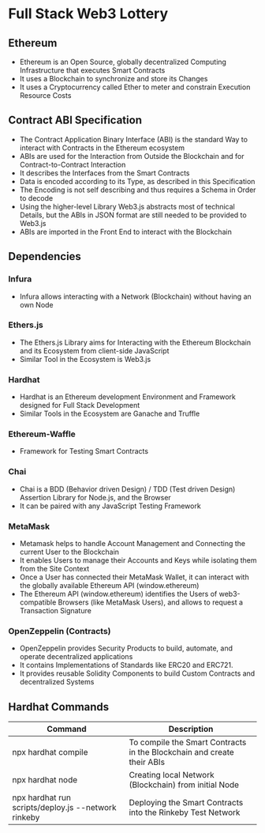 # Full Stack Web3 Lottery

## Ethereum

* Ethereum is an Open Source, globally decentralized Computing Infrastructure that executes Smart Contracts
* It uses a Blockchain to synchronize and store its Changes
* It uses a Cryptocurrency called Ether to meter and constrain Execution Resource Costs

## Contract ABI Specification

* The Contract Application Binary Interface (ABI) is the standard Way to interact with Contracts in the Ethereum ecosystem
* ABIs are used for the Interaction from Outside the Blockchain and for Contract-to-Contract Interaction
* It describes the Interfaces from the Smart Contracts
* Data is encoded according to its Type, as described in this Specification
* The Encoding is not self describing and thus requires a Schema in Order to decode
* Using the higher-level Library Web3.js abstracts most of technical Details, but the ABIs in JSON format are still needed to be provided to Web3.js
* ABIs are imported in the Front End to interact with the Blockchain

## Dependencies

### Infura

* Infura allows interacting with a Network (Blockchain) without having an own Node

### Ethers.js

* The Ethers.js Library aims for Interacting with the Ethereum Blockchain and its Ecosystem from client-side JavaScript
* Similar Tool in the Ecosystem is Web3.js

### Hardhat

* Hardhat is an Ethereum development Environment and Framework designed for Full Stack Development
* Similar Tools in the Ecosystem are Ganache and Truffle

### Ethereum-Waffle

* Framework for Testing Smart Contracts

### Chai

* Chai is a BDD (Behavior driven Design) / TDD (Test driven Design) Assertion Library for Node.js, and the Browser
* It can be paired with any JavaScript Testing Framework

### MetaMask

* Metamask helps to handle Account Management and Connecting the current User to the Blockchain
* It enables Users to manage their Accounts and Keys while isolating them from the Site Context
* Once a User has connected their MetaMask Wallet, it can interact with the globally available Ethereum API (window.ethereum)
* The Ethereum API (window.ethereum) identifies the Users of web3-compatible Browsers (like MetaMask Users), and allows to request a Transaction Signature

### OpenZeppelin (Contracts)

* OpenZeppelin provides Security Products to build, automate, and operate decentralized applications
* It contains Implementations of Standards like ERC20 and ERC721.
* It provides reusable Solidity Components to build Custom Contracts and decentralized Systems

## Hardhat Commands

| Command                                             | Description                                                            | 
|-----------------------------------------------------|------------------------------------------------------------------------|
| npx hardhat compile                                 | To compile the Smart Contracts in the Blockchain and create their ABIs |
| npx hardhat node                                    | Creating local Network (Blockchain) from initial Node                  |
| npx hardhat run scripts/deploy.js --network rinkeby | Deploying the Smart Contracts into the Rinkeby Test Network            |

